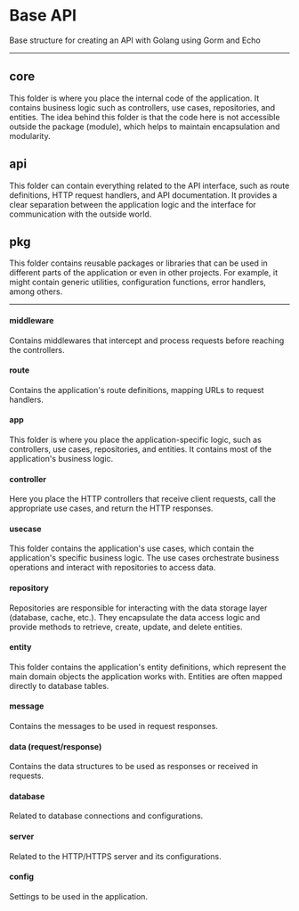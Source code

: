 # Base API
Base structure for creating an API with Golang using Gorm and Echo

---

## core
This folder is where you place the internal code of the application. It contains business logic such as controllers, use cases, repositories, and entities. The idea behind this folder is that the code here is not accessible outside the package (module), which helps to maintain encapsulation and modularity.

## api
This folder can contain everything related to the API interface, such as route definitions, HTTP request handlers, and API documentation. It provides a clear separation between the application logic and the interface for communication with the outside world.

## pkg
This folder contains reusable packages or libraries that can be used in different parts of the application or even in other projects. For example, it might contain generic utilities, configuration functions, error handlers, among others.

---

#### middleware
Contains middlewares that intercept and process requests before reaching the controllers.

#### route
Contains the application's route definitions, mapping URLs to request handlers.

#### app
This folder is where you place the application-specific logic, such as controllers, use cases, repositories, and entities. It contains most of the application's business logic.

#### controller
Here you place the HTTP controllers that receive client requests, call the appropriate use cases, and return the HTTP responses.

#### usecase
This folder contains the application's use cases, which contain the application's specific business logic. The use cases orchestrate business operations and interact with repositories to access data.

#### repository
Repositories are responsible for interacting with the data storage layer (database, cache, etc.). They encapsulate the data access logic and provide methods to retrieve, create, update, and delete entities.

#### entity
This folder contains the application's entity definitions, which represent the main domain objects the application works with. Entities are often mapped directly to database tables.

#### message
Contains the messages to be used in request responses.

#### data (request/response)
Contains the data structures to be used as responses or received in requests.

#### database
Related to database connections and configurations.

#### server
Related to the HTTP/HTTPS server and its configurations.

#### config
Settings to be used in the application.